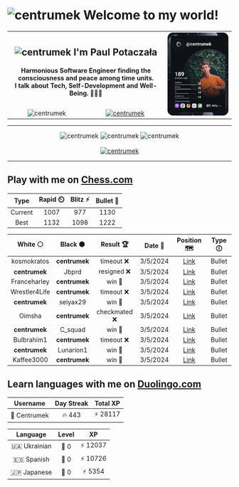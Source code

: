 <h1>
  <img
    src="https://emojis.slackmojis.com/emojis/images/1531849430/4246/blob-sunglasses.gif"
    width="30"
    alt="centrumek"
  />
  Welcome to my world!
</h1>

<table>
  <tbody>
    <tr>
      <td align="center" width="70%" colspan="2">
        <h2>
          <img
            src="https://raw.githubusercontent.com/MartinHeinz/MartinHeinz/master/wave.gif"
            width="30px"
            alt="centrumek"
          />
          I'm Paul Potaczała
        </h2>
        <h4>
          Harmonious Software Engineer finding the consciousness and peace among time units.
          <br/>
          I talk about Tech, Self-Development and Well-Being. 🌿🧘🚀
        </h4>
      </td>
      <td width="30%" rowspan="2">
        <a href="https://app.daily.dev/centrumek">
          <img
            src="./devcard.svg"
            alt="centrumek"
          />
        </a>
      </td>
    </tr>
    <tr align="center">
      <td>
        <img
          src="https://komarev.com/ghpvc/?username=centrumek&label=visitors&color=0e75b6&style=flat"
          alt="centrumek"
        >
      </td>
      <td>
        <a href="https://stackoverflow.com/users/14496012/centrumek">
          <img
            src="https://stackoverflow.com/users/flair/14496012.png?theme=dark"
            alt="centrumek"
          >
        </a>
      </td>
    </tr>
  </tbody>
</table>

---
<div align="center">
  <img 
    src="https://github-readme-stats.vercel.app/api?username=centrumek&show_icons=true&count_private=true&theme=dark&hide_border=true&hide=issues,contribs&bg_color=00000000"
    alt="centrumek"
  />
  <img
    src="https://github-readme-stats.vercel.app/api/top-langs/?username=centrumek&layout=compact&hide_border=true&theme=dark&bg_color=00000000&langs_count=6&exclude_repo=air-statistic-app"
    alt="centrumek"
  />
  <img 
    src="https://github-readme-streak-stats.herokuapp.com?user=centrumek&theme=dark&hide_border=true&background=FFFFFF00"
    alt="centrumek"
  />
  <br/>
  <br/>
  <a href="https://www.buymeacoffee.com/centrumek">
    <img
      src="https://cdn.buymeacoffee.com/buttons/v2/default-orange.png"
      height="50"
      width="210"
      alt="centrumek"
    />
  </a>
</div>

---

## Play with me on [Chess.com](https://www.chess.com/member/centrumek)

<div align="center">
<!--START_SECTION:chessStats-->
<!-- Automatically generated with https://github.com/Balastrong/chess-stats-action -->

| Type | Rapid ⏲️ | Blitz ⚡ | Bullet 🔫 |
|:---:|:---:|:---:|:---:|
| Current | 1007 | 977 | 1130 |
| Best | 1132 | 1098 | 1222 |

| White ⚪ | Black ⚫ | Result 🏆 | Date 📅 | Position 🗺️ | Type 🕕 |
|:---:|:---:|:---:|:---:|:---:|:---:|
| kosmokratos | **centrumek** | timeout ❌ | 3/5/2024 | <a href="http://www.ee.unb.ca/cgi-bin/tervo/fen.pl?select=1r6/R4kp1/2p1p2p/3pn3/1r3P2/1P4PB/1KP4P/8 b - -">Link</a> | Bullet |
| **centrumek** | Jbprd | resigned ❌ | 3/5/2024 | <a href="http://www.ee.unb.ca/cgi-bin/tervo/fen.pl?select=8/p7/8/p6p/2K5/P7/1q5k/8 w - -">Link</a> | Bullet |
| Franceharley | **centrumek** | win 🥇 | 3/5/2024 | <a href="http://www.ee.unb.ca/cgi-bin/tervo/fen.pl?select=3rr3/pp1k1p2/2p1b3/P2p2Q1/3N4/1B1P3P/1PP3PK/R4R2 w - -">Link</a> | Bullet |
| Wrestler4Life | **centrumek** | timeout ❌ | 3/5/2024 | <a href="http://www.ee.unb.ca/cgi-bin/tervo/fen.pl?select=3kR1q1/2N5/1p1P4/2p5/p4B2/5KP1/Pp5P/8 b - -">Link</a> | Bullet |
| **centrumek** | seiyax29 | win 🥇 | 3/5/2024 | <a href="http://www.ee.unb.ca/cgi-bin/tervo/fen.pl?select=2r5/6r1/p2R2p1/5pQk/P1B4P/1P3P2/8/1K6 b - -">Link</a> | Bullet |
| Oimsha | **centrumek** | checkmated ❌ | 3/5/2024 | <a href="http://www.ee.unb.ca/cgi-bin/tervo/fen.pl?select=7k/1R5Q/p1b3r1/5N1p/8/7p/P1P2PP1/6K1 b - -">Link</a> | Bullet |
| **centrumek** | C_squad | win 🥇 | 3/5/2024 | <a href="http://www.ee.unb.ca/cgi-bin/tervo/fen.pl?select=8/8/5p2/1KR2rk1/8/8/7P/q7 b - -">Link</a> | Bullet |
| BuIbrahim1 | **centrumek** | timeout ❌ | 3/5/2024 | <a href="http://www.ee.unb.ca/cgi-bin/tervo/fen.pl?select=8/8/8/7p/3p2pP/4p1k1/4K3/5B2 b - -">Link</a> | Bullet |
| **centrumek** | Lunarion1 | win 🥇 | 3/5/2024 | <a href="http://www.ee.unb.ca/cgi-bin/tervo/fen.pl?select=r2q1rk1/2p5/p4pQ1/1p6/3P2P1/1P2P3/P4P2/2KR3R b - -">Link</a> | Bullet |
| Kaffee3000 | **centrumek** | win 🥇 | 3/5/2024 | <a href="http://www.ee.unb.ca/cgi-bin/tervo/fen.pl?select=8/8/8/8/2p1k1r1/4BN2/5P2/2R2K2 w - -">Link</a> | Bullet |

<!--END_SECTION:chessStats-->
</div>

## Learn languages with me on [Duolingo.com](https://www.duolingo.com/profile/Centrumek)

<div align="center">
<!--START_SECTION:duolingoStats-->
<!-- Automatically generated with https://github.com/centrumek/duolingo-readme-stats-->

| Username | Day Streak | Total XP |
|:---:|:---:|:---:|
| 👤 Centrumek | 🔥 443 | ⚡ 28117 |

| Language | Level | XP |
|:---:|:---:|:---:|
| 🇺🇦 Ukrainian | 👑 0 | ⚡ 12037 |
| 🇪🇸 Spanish | 👑 0 | ⚡ 10726 |
| 🇯🇵 Japanese | 👑 0 | ⚡ 5354 |

<!--END_SECTION:duolingoStats-->
</div>
<!--
**centrumek/centrumek** is a ✨ _special_ ✨ repository because its `README.md` (this file) appears on your GitHub profile.

Here are some ideas to get you started:

- 🔭 I’m currently working on ...
- 🌱 I’m currently learning ...
- 👯 I’m looking to collaborate on ...
- 🤔 I’m looking for help with ...
- 💬 Ask me about ...
- 📫 How to reach me: ...
- 😄 Pronouns: ...
- ⚡ Fun fact: ...
-->
